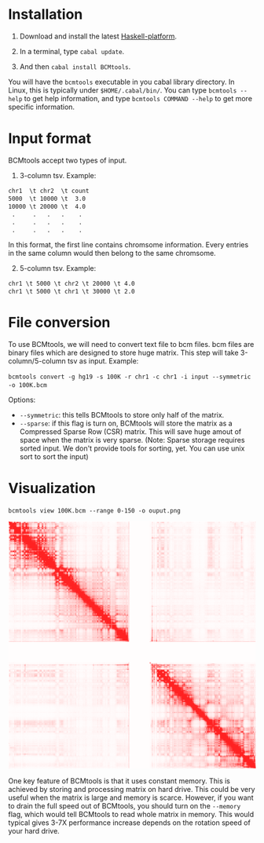 Installation
============

1. Download and install the latest [Haskell-platform](https://www.haskell.org/platform/).

2. In a terminal, type `cabal update`.

3. And then `cabal install BCMtools`.

You will have the `bcmtools` executable in you cabal library directory. In Linux, this is typically under `$HOME/.cabal/bin/`. You can type `bcmtools --help` to get help information, and type `bcmtools COMMAND --help` to get more specific information.

Input format
============

BCMtools accept two types of input.

1. 3-column tsv. Example:

```
chr1  \t chr2  \t count
5000  \t 10000 \t  3.0
10000 \t 20000 \t  4.0
 .     .   .   .    .
 .     .   .   .    .
 .     .   .   .    .
```

In this format, the first line contains chromsome information. Every entries in the same column would then belong to the same chromsome.

2. 5-column tsv. Example:

```
chr1 \t 5000 \t chr2 \t 20000 \t 4.0
chr1 \t 5000 \t chr1 \t 30000 \t 2.0
```

File conversion
===============

To use BCMtools, we will need to convert text file to bcm files. bcm files are binary files which are designed to store huge matrix. This step will take 3-column/5-column tsv as input. Example:

``bcmtools convert -g hg19 -s 100K -r chr1 -c chr1 -i input --symmetric -o 100K.bcm``

Options:

* `--symmetric`: this tells BCMtools to store only half of the matrix.
* `--sparse`: if this flag is turn on, BCMtools will store the matrix as a Compressed Sparse Row (CSR) matrix. This will save huge amout of space when the matrix is very sparse. (Note: Sparse storage requires sorted input. We don't provide tools for sorting, yet. You can use unix sort to sort the input)

Visualization
=============

``bcmtools view 100K.bcm --range 0-150 -o ouput.png``

![100K](example/GM12878_chr1_100K.png)

One key feature of BCMtools is that it uses constant memory. This is achieved by storing and processing matrix on hard drive. This could be very useful when the matrix is large and memory is scarce. However, if you want to drain the full speed out of BCMtools, you should turn on the `--memory` flag, which would tell BCMtools to read whole matrix in memory. This would typical gives 3-7X performance increase depends on the rotation speed of your hard drive.
